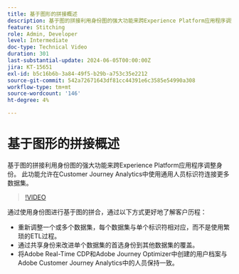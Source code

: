 ```yaml
---
title: 基于图形的拼接概述
description: 基于图的拼接利用身份图的强大功能来跨Experience Platform应用程序调整身份。 此功能允许在Customer Journey Analytics中使用通用人员标识符连接更多数据集。
feature: Stitching
role: Admin, Developer
level: Intermediate
doc-type: Technical Video
duration: 301
last-substantial-update: 2024-06-05T00:00:00Z
jira: KT-15651
exl-id: b5c16b6b-3a84-49f5-b29b-a753c35e2212
source-git-commit: 542a72671643df81cc44391e6c3585e54990a308
workflow-type: tm+mt
source-wordcount: '146'
ht-degree: 4%

---
```


# 基于图形的拼接概述

基于图的拼接利用身份图的强大功能来跨Experience Platform应用程序调整身份。 此功能允许在Customer Journey Analytics中使用通用人员标识符连接更多数据集。

>[!VIDEO](https://video.tv.adobe.com/v/3429528/?learn=on)

通过使用身份图进行基于图的拼合，通过以下方式更好地了解客户历程：

* 重新调整一个或多个数据集，每个数据集与单个标识符相对应，而不是使用繁琐的ETL过程。
* 通过共享身份来改进单个数据集的首选身份到其他数据集的覆盖。
* 将Adobe Real-Time CDP和Adobe Journey Optimizer中创建的用户档案与Adobe Customer Journey Analytics中的人员保持一致。
